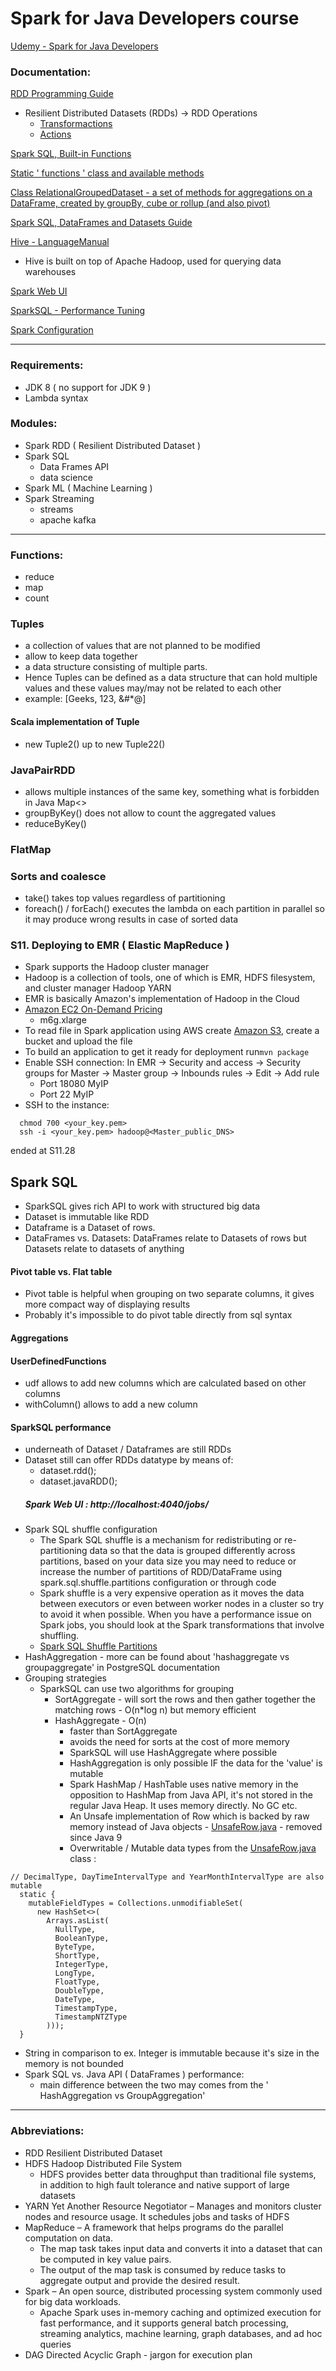 # Spark for Java Developers course

[Udemy - Spark for Java Developers](https://www.udemy.com/course/apache-spark-for-java-developers)

### Documentation:

[RDD Programming Guide](https://spark.apache.org/docs/latest/rdd-programming-guide.html)
* Resilient Distributed Datasets (RDDs) -> RDD Operations
  * [Transformactions](https://spark.apache.org/docs/latest/rdd-programming-guide.html#transformations)
  * [Actions](https://spark.apache.org/docs/latest/rdd-programming-guide.html#actions)

[Spark SQL, Built-in Functions](https://spark.apache.org/docs/latest/api/sql/index.html)

[Static ' functions ' class and available methods](https://spark.apache.org/docs/1.5.0/api/java/org/apache/spark/sql/functions.html)

[Class RelationalGroupedDataset - a set of methods for aggregations on a DataFrame, created by groupBy, cube or rollup (and also pivot)](https://spark.apache.org/docs/latest/api/java/org/apache/spark/sql/RelationalGroupedDataset.html)

[Spark SQL, DataFrames and Datasets Guide](https://spark.apache.org/docs/latest/sql-programming-guide.html)

[Hive - LanguageManual](https://cwiki.apache.org/confluence/display/Hive/LanguageManual)
* Hive is built on top of Apache Hadoop, used for querying data warehouses

[Spark Web UI](https://spark.apache.org/docs/latest/web-ui.html)

[SparkSQL - Performance Tuning](https://spark.apache.org/docs/latest/sql-performance-tuning.html)

[Spark Configuration](https://spark.apache.org/docs/latest/configuration.html)

-------------------------------------------------------------
### Requirements:
* JDK 8 ( no support for JDK 9 )
* Lambda syntax

### Modules:
* Spark RDD ( Resilient Distributed Dataset )
* Spark SQL
  * Data Frames API
  * data science
* Spark ML ( Machine Learning )
* Spark Streaming
  * streams
  * apache kafka

-------------------------------------------------------------
### Functions:
* reduce
* map
* count

### Tuples 
* a collection of values that are not planned to be modified
* allow to keep data together
* a data structure consisting of multiple parts. 
* Hence Tuples can be defined as a data structure that can hold multiple values and these values may/may not be related to each other 
* example: [Geeks, 123, &#*@]

#### Scala implementation of Tuple
* new Tuple2() up to new Tuple22()

### JavaPairRDD
* allows multiple instances of the same key, something what is forbidden in Java Map<>
* groupByKey() does not allow to count the aggregated values
* reduceByKey()

### FlatMap

### Sorts and coalesce
* take() takes top values regardless of partitioning
* foreach() / forEach() executes the lambda on each partition in parallel so it may produce wrong results in case of sorted data

### S11. Deploying to EMR ( Elastic MapReduce )
* Spark supports the Hadoop cluster manager
* Hadoop is a collection of tools, one of which is EMR, HDFS filesystem, and cluster manager Hadoop YARN
* EMR is basically Amazon's implementation of Hadoop in the Cloud
* [Amazon EC2 On-Demand Pricing](https://aws.amazon.com/ec2/pricing/on-demand/)
  * m6g.xlarge 
* To read file in Spark application using AWS create [Amazon S3](https://s3.console.aws.amazon.com/s3), create a bucket and upload the file
* To build an application to get it ready for deployment run`mvn package`
* Enable SSH connection: In EMR -> Security and access -> Security groups for Master -> Master group -> Inbounds rules -> Edit -> Add rule
  * Port 18080 MyIP
  * Port 22 MyIP
* SSH to the instance:
```
  chmod 700 <your_key.pem>
  ssh -i <your_key.pem> hadoop@<Master_public_DNS>
```
ended at S11.28

## Spark SQL

* SparkSQL gives rich API to work with structured big data
* Dataset is immutable like RDD
* Dataframe is a Dataset of rows.
* DataFrames vs. Datasets: DataFrames relate to Datasets of rows but Datasets relate to datasets of anything

#### Pivot table vs. Flat table
* Pivot table is helpful when grouping on two separate columns, it gives more compact way of displaying results
* Probably it's impossible to do pivot table directly from sql syntax

#### Aggregations

#### UserDefinedFunctions
* udf allows to add new columns which are calculated based on other columns
* withColumn() allows to add a new column

#### SparkSQL performance
* underneath of Dataset / Dataframes are still RDDs
* Dataset still can offer RDDs datatype by means of:
  * dataset.rdd();
  * dataset.javaRDD();
  ##### Spark Web UI : http://localhost:4040/jobs/
* Spark SQL shuffle configuration
  * The Spark SQL shuffle is a mechanism for redistributing or re-partitioning data so that the data is grouped differently across partitions, based on your data size you may need to reduce or increase the number of partitions of RDD/DataFrame using spark.sql.shuffle.partitions configuration or through code
  * Spark shuffle is a very expensive operation as it moves the data between executors or even between worker nodes in a cluster so try to avoid it when possible. When you have a performance issue on Spark jobs, you should look at the Spark transformations that involve shuffling.
  * [Spark SQL Shuffle Partitions](https://sparkbyexamples.com/spark/spark-shuffle-partitions/)
* HashAggregation - more can be found about 'hashaggregate vs groupaggregate' in PostgreSQL documentation
* Grouping strategies
  * SparkSQL can use two algorithms for grouping
    * SortAggregate - will sort the rows and then gather together the matching rows - O(n*log n) but memory efficient
    * HashAggregate - O(n)
      * faster than SortAggregate
      * avoids the need for sorts at the cost of more memory
      * SparkSQL will use HashAggregate where possible
      * HashAggregation is only possible IF the data for the 'value' is mutable
      * Spark HashMap / HashTable uses native memory in the opposition to HashMap from Java API, it's not stored in the regular Java Heap. It uses memory directly. No GC etc.
      * An Unsafe implementation of Row which is backed by raw memory instead of Java objects - [UnsafeRow.java](https://github.com/apache/spark/blob/master/sql/catalyst/src/main/java/org/apache/spark/sql/catalyst/expressions/UnsafeRow.java) - removed since Java 9
      * Overwritable / Mutable data types from the [UnsafeRow.java](https://github.com/apache/spark/blob/master/sql/catalyst/src/main/java/org/apache/spark/sql/catalyst/expressions/UnsafeRow.java) class :
```aidl
// DecimalType, DayTimeIntervalType and YearMonthIntervalType are also mutable
  static {
    mutableFieldTypes = Collections.unmodifiableSet(
      new HashSet<>(
        Arrays.asList(
          NullType,
          BooleanType,
          ByteType,
          ShortType,
          IntegerType,
          LongType,
          FloatType,
          DoubleType,
          DateType,
          TimestampType,
          TimestampNTZType
        )));
  }
```
* String in comparison to ex. Integer is immutable because it's size in the memory is not bounded
* Spark SQL vs. Java API ( DataFrames ) performance:
  * main difference between the two may comes from the ' HashAggregation vs GroupAggregation'


-------------------------------------------------------------
### Abbreviations:
* RDD Resilient Distributed Dataset
* HDFS Hadoop Distributed File System
  * HDFS provides better data throughput than traditional file systems, in addition to high fault tolerance and native support of large datasets
* YARN Yet Another Resource Negotiator – Manages and monitors cluster nodes and resource usage. It schedules jobs and tasks of HDFS
* MapReduce – A framework that helps programs do the parallel computation on data.
  * The map task takes input data and converts it into a dataset that can be computed in key value pairs.
  * The output of the map task is consumed by reduce tasks to aggregate output and provide the desired result.
* Spark – An open source, distributed processing system commonly used for big data workloads.
  * Apache Spark uses in-memory caching and optimized execution for fast performance, and it supports general batch processing, streaming analytics, machine learning, graph databases, and ad hoc queries
* DAG Directed Acyclic Graph - jargon for execution plan


